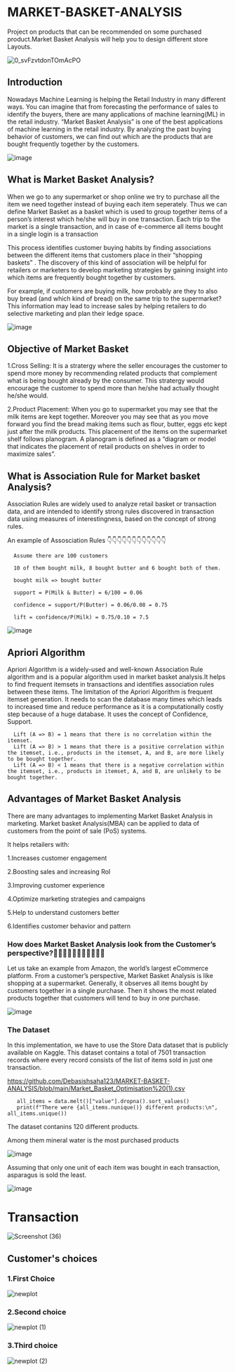# MARKET-BASKET-ANALYSIS

Project on products that can be recommended on some purchased product.Market Basket Analysis will help you to design different store Layouts.

![0_svFzvtdonTOmAcPO](https://user-images.githubusercontent.com/100334542/178120888-53430ac9-f7ae-4b6c-ba5d-752d86d820ad.gif)

## Introduction

Nowadays Machine Learning is helping the Retail Industry in many different ways. You can imagine that from forecasting the performance of sales to identify the buyers, there are many applications of machine learning(ML) in the retail industry. “Market Basket Analysis” is one of the best applications of machine learning in the retail industry. By analyzing the past buying behavior of customers, we can find out which are the products that are bought frequently together by the customers.

![image](https://user-images.githubusercontent.com/100334542/179158401-09118e6d-639c-4ace-a4fc-d843e1d5f8fe.png)

## What is Market Basket Analysis?

When we go to any supermarket or shop online we try to purchase all the item we need together instead of buying each item seperately. Thus we can define Market Basket as a basket which is used to group together items of a person’s interest which he/she will buy in one transaction. Each trip to the market is a single transaction, and in case of e-commerce all items bought in a single login is a transaction

This process identifies customer buying habits by finding associations between the different items that customers place in their “shopping baskets” . The discovery of this kind of association will be helpful for  retailers or marketers to develop marketing strategies by gaining insight into which items are frequently bought together by customers.

For example, if customers are buying milk, how probably are they to also buy bread (and which kind of bread) on the same trip to the supermarket? This information may lead to increase sales by helping retailers to do selective marketing and plan their ledge space.

![image](https://user-images.githubusercontent.com/100334542/179158674-b56b6ce7-302e-4e9d-a78b-149bdf7528f0.png)

## Objective of Market Basket

1.Cross Selling: It is a stratergy where the seller encourages the customer to spend more money by recommending related products that complement what is being bought already by the consumer. This stratergy would encourage the customer to spend more than he/she had actually thought he/she would.

2.Product Placement: When you go to supermarket you may see that the milk items are kept together. Moreover you may see that as you move forward you find the bread making items such as flour, butter, eggs etc kept just after the milk products. This placement of the items on the supermarket shelf follows planogram. A planogram is defined as a “diagram or model that indicates the placement of retail products on shelves in order to maximize sales”.

## What is Association Rule for Market basket Analysis?

Association Rules are widely used to analyze retail basket or transaction data, and are intended to identify strong rules discovered in transaction data using measures of interestingness, based on the concept of strong rules.

An example of Assosciation Rules 👇👇👇👇👇👇👇👇👇👇👇👇

      Assume there are 100 customers
      
      10 of them bought milk, 8 bought butter and 6 bought both of them.
      
      bought milk => bought butter
      
      support = P(Milk & Butter) = 6/100 = 0.06
      
      confidence = support/P(Butter) = 0.06/0.08 = 0.75
      
      lift = confidence/P(Milk) = 0.75/0.10 = 7.5
      
![image](https://user-images.githubusercontent.com/100334542/179159698-8dce4650-6b10-497f-b1e3-d9e999a94ba7.png)

## Apriori Algorithm

Apriori Algorithm is a widely-used and well-known Association Rule algorithm and is a popular algorithm used in market basket analysis.It helps to find frequent itemsets in transactions and identifies association rules between these items. The limitation of the Apriori Algorithm is frequent itemset generation. It needs to scan the database many times which leads to increased time and reduce performance as it is a computationally costly step because of a huge database. It uses the concept of Confidence, Support.

      Lift (A => B) = 1 means that there is no correlation within the itemset.
      Lift (A => B) > 1 means that there is a positive correlation within the itemset, i.e., products in the itemset, A, and B, are more likely to be bought together.
      Lift (A => B) < 1 means that there is a negative correlation within the itemset, i.e., products in itemset, A, and B, are unlikely to be bought together.

## Advantages of Market Basket Analysis

There are many advantages to implementing Market Basket Analysis in marketing. Market basket Analysis(MBA) can be applied to data of customers from the point of sale (PoS) systems.

It helps retailers with:

1.Increases customer engagement

2.Boosting sales and increasing RoI

3.Improving customer experience

4.Optimize marketing strategies and campaigns

5.Help to understand customers better

6.Identifies customer behavior and pattern

### How does Market Basket Analysis look from the Customer’s perspective?🧐🧐🧐🧐🧐🧐🧐🧐🧐🧐🧐

Let us take an example from Amazon, the world’s largest eCommerce platform. From a customer’s perspective, Market Basket Analysis is like shopping at a supermarket. Generally, it observes all items bought by customers together in a single purchase. Then it shows the most related products together that customers will tend to buy in one purchase.

![image](https://user-images.githubusercontent.com/100334542/179163342-009b4dd6-13e3-4176-a8ee-f668465e5c38.png)

### The Dataset

In this implementation, we have to use the Store Data dataset that is publicly available on Kaggle. This dataset contains a total of 7501 transaction records where every record consists of the list of items sold in just one transaction.

https://github.com/Debasishsaha123/MARKET-BASKET-ANALYSIS/blob/main/Market_Basket_Optimisation%20(1).csv


       all_items = data.melt()["value"].dropna().sort_values()
       print(f"There were {all_items.nunique()} different products:\n", all_items.unique())
       
The dataset contanins 120 different products.
  
  Among them mineral water is the most purchased products
  
![image](https://user-images.githubusercontent.com/100334542/179189498-d69aefc8-e7ed-48c3-811b-02faf19e60c1.png)

  Assuming that only one unit of each item was bought in each transaction, asparagus is sold the least.

![image](https://user-images.githubusercontent.com/100334542/179190081-25ccd1e9-c4a3-491d-b380-9bd5704ac986.png)

# Transaction

![Screenshot (36)](https://user-images.githubusercontent.com/100334542/179921824-99d93bd0-5239-40f8-b0c0-4679beef7f2c.png)


## Customer's choices

### 1.First Choice

![newplot](https://user-images.githubusercontent.com/100334542/179190763-da8cc7b8-99fd-4d68-9033-c32e9d252745.png)

### 2.Second choice

![newplot (1)](https://user-images.githubusercontent.com/100334542/179190850-51f72971-07d5-4118-b95c-acc076856339.png)

### 3.Third choice

![newplot (2)](https://user-images.githubusercontent.com/100334542/179190941-d0662deb-f3ae-4c5b-85d4-c6e516c77f9b.png)




